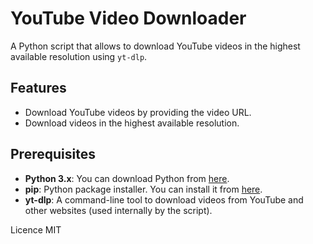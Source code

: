 # YouTube Video Downloader

A Python script that allows to download YouTube videos in the highest available resolution using `yt-dlp`.

## Features
- Download YouTube videos by providing the video URL.
- Download videos in the highest available resolution.

## Prerequisites
- **Python 3.x**: You can download Python from [here](https://www.python.org/downloads/).
- **pip**: Python package installer. You can install it from [here](https://pip.pypa.io/en/stable/installation/).
- **yt-dlp**: A command-line tool to download videos from YouTube and other websites (used internally by the script).

Licence MIT
